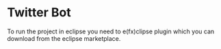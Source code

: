 <h1>Twitter Bot</h1>
To run the project in eclipse you need to e(fx)clipse plugin which you can download from the eclipse marketplace.
